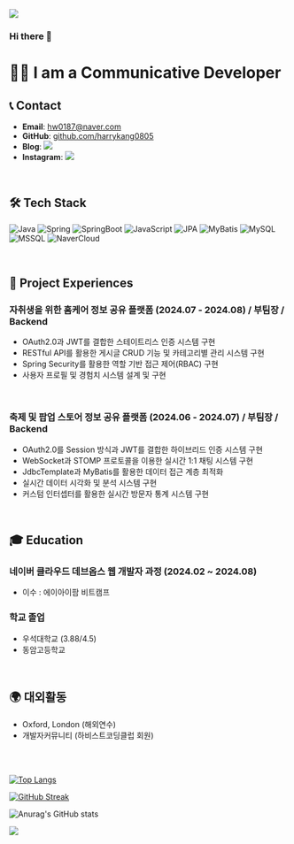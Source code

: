 <img src="https://capsule-render.vercel.app/api?type=waving&color=gradient&height=250&section=header&text=HarryCoding&fontSize=90" />

### Hi there 👋

# 👨‍💻 I am a Communicative Developer

## 📞 Contact
- **Email**: hw0187@naver.com
- **GitHub**: [github.com/harrykang0805](https://github.com/harrykang0805)
- **Blog**: <a href="https://harrykang.tistory.com" target="_blank"><img src="https://img.shields.io/badge/TistoryBlog-black?style=plastic&logo=Tistory&logoColor=#000000"/></a>
- **Instagram**: <a href="https://www.instagram.com/kang_harry_7/" target="_blank"><img src="https://img.shields.io/badge/Instagram-ff69b4?style=plastic&logo=Instagram&logoColor=white"/></a>

<br>

## 🛠 Tech Stack
![Java](https://img.shields.io/badge/Java-007396?style=flat-square&logo=java&logoColor=white)
![Spring](https://img.shields.io/badge/Spring-6DB33F?style=flat-square&logo=spring&logoColor=white)
![SpringBoot](https://img.shields.io/badge/SpringBoot-6DB33F?style=flat-square&logo=springboot&logoColor=white)
![JavaScript](https://img.shields.io/badge/JavaScript-F7DF1E?style=flat-square&logo=javascript&logoColor=black)
![JPA](https://img.shields.io/badge/JPA-6DB33F?style=flat-square&logo=spring&logoColor=white)
![MyBatis](https://img.shields.io/badge/MyBatis-000000?style=flat-square&logo=mybatis&logoColor=white)
![MySQL](https://img.shields.io/badge/MySQL-4479A1?style=flat-square&logo=mysql&logoColor=white)
![MSSQL](https://img.shields.io/badge/MSSQL-CC2927?style=flat-square&logo=microsoftsqlserver&logoColor=white)
![NaverCloud](https://img.shields.io/badge/NaverCloud-03C75A?style=flat-square&logo=naver&logoColor=white)

<br>

## 💼 Project Experiences

### 자취생을 위한 홈케어 정보 공유 플랫폼 (2024.07 - 2024.08) / 부팀장 / Backend
- OAuth2.0과 JWT를 결합한 스테이트리스 인증 시스템 구현
- RESTful API를 활용한 게시글 CRUD 기능 및 카테고리별 관리 시스템 구현
- Spring Security를 활용한 역할 기반 접근 제어(RBAC) 구현
- 사용자 프로필 및 경험치 시스템 설계 및 구현

<br>

### 축제 및 팝업 스토어 정보 공유 플랫폼 (2024.06 - 2024.07) / 부팀장 / Backend
- OAuth2.0를 Session 방식과 JWT를 결합한 하이브리드 인증 시스템 구현
- WebSocket과 STOMP 프로토콜을 이용한 실시간 1:1 채팅 시스템 구현
- JdbcTemplate과 MyBatis를 활용한 데이터 접근 계층 최적화
- 실시간 데이터 시각화 및 분석 시스템 구현
- 커스텀 인터셉터를 활용한 실시간 방문자 통계 시스템 구현

<br>

## 🎓 Education

### 네이버 클라우드 데브옵스 웹 개발자 과정 (2024.02 ~ 2024.08)
- 이수 : 에이아이팜 비트캠프

### 학교 졸업
- 우석대학교 (3.88/4.5)
- 동암고등학교

<br>

## 🌍 대외활동
- Oxford, London (해외연수)
- 개발자커뮤니티 (하비스트코딩클럽 회원)

<br><br>

[![Top Langs](https://github-readme-stats.vercel.app/api/top-langs/?username=harrykang0805)](https://github.com/anuraghazra/github-readme-stats)</p>
 <a href="https://git.io/streak-stats"><img src="https://streak-stats.demolab.com?user=harrykang0805&theme=dark" alt="GitHub Streak" /></a>



![Anurag's GitHub stats](https://github-readme-stats.vercel.app/api?username=harrykang0805&show_icons=true&theme=radical)




<img src="https://capsule-render.vercel.app/api?type=waving&color=BDBDC8&height=150&section=footer" /> 
